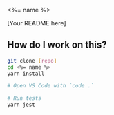 <%= name %>

[Your README here]

## How do I work on this?

```sh
git clone [repo]
cd <%= name %>
yarn install

# Open VS Code with `code .`

# Run tests
yarn jest
```
